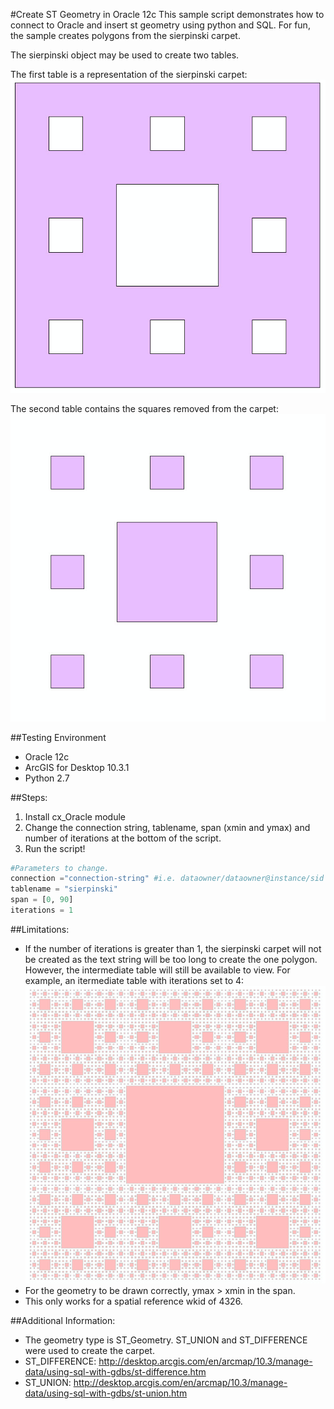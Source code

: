 #Create ST Geometry in Oracle 12c
This sample script demonstrates how to connect to Oracle and insert st geometry using python and SQL. For fun, the sample creates polygons from the sierpinski carpet.

The sierpinski object may be used to create two tables. 

The first table is a representation of the sierpinski carpet:
![This is where an JPG should be. Sorry you can't see it. Try using Chrome](sierpinski1.jpg "Sierpinski Carpet1")

The second table contains the squares removed from the carpet:
![This is where an JPG should be. Sorry you can't see it. Try using Chrome](reverseSierpinski.jpg "Reverse Sierpinski1")

##Testing Environment
- Oracle 12c
- ArcGIS for Desktop 10.3.1 
- Python 2.7

##Steps:
1. Install cx_Oracle module
1. Change the connection string, tablename, span (xmin and ymax) and number of iterations at the bottom of the script.
1. Run the script!

```python
#Parameters to change.
connection ="connection-string" #i.e. dataowner/dataowner@instance/sid
tablename = "sierpinski"
span = [0, 90]
iterations = 1
```

##Limitations:
- If the number of iterations is greater than 1, the sierpinski carpet will not be created as the text string will be too long to create the one polygon. However, the intermediate table will still be available to view. For example, an itermediate table with iterations set to 4:
![This is where an JPG should be. Sorry you can't see it. Try using Chrome](reverseSierpinski4.jpg "Reverse Sierpinski4")
- For the geometry to be drawn correctly, ymax > xmin in the span.
- This only works for a spatial reference wkid of 4326.

##Additional Information:
- The geometry type is ST_Geometry. ST_UNION and ST_DIFFERENCE were used to create the carpet.
- ST_DIFFERENCE: http://desktop.arcgis.com/en/arcmap/10.3/manage-data/using-sql-with-gdbs/st-difference.htm
- ST_UNION: http://desktop.arcgis.com/en/arcmap/10.3/manage-data/using-sql-with-gdbs/st-union.htm